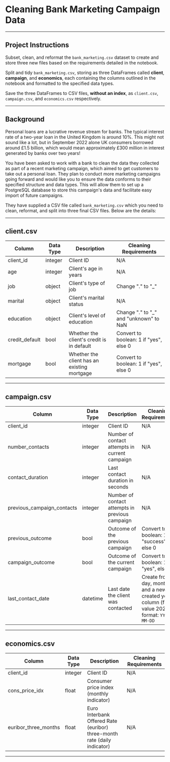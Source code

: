 # Cleaning Bank Marketing Campaign Data

---

## Project Instructions

Subset, clean, and reformat the `bank_marketing.csv` dataset to create and store three new files based on the requirements detailed in the notebook.

Split and tidy `bank_marketing.csv`, storing as three DataFrames called **client**, **campaign**, and **economics**, each containing the columns outlined in the notebook and formatted to the specified data types.

Save the three DataFrames to CSV files, **without an index**, as `client.csv`, `campaign.csv`, and `economics.csv` respectively.

---

## Background

Personal loans are a lucrative revenue stream for banks. The typical interest rate of a two-year loan in the United Kingdom is around 10%. This might not sound like a lot, but in September 2022 alone UK consumers borrowed around £1.5 billion, which would mean approximately £300 million in interest generated by banks over two years!

You have been asked to work with a bank to clean the data they collected as part of a recent marketing campaign, which aimed to get customers to take out a personal loan. They plan to conduct more marketing campaigns going forward and would like you to ensure the data conforms to their specified structure and data types. This will allow them to set up a PostgreSQL database to store this campaign's data and facilitate easy import of future campaigns.

They have supplied a CSV file called `bank_marketing.csv` which you need to clean, reformat, and split into three final CSV files. Below are the details:

---

## client.csv

| Column          | Data Type | Description                         | Cleaning Requirements                    |
|-----------------|------------|-----------------------------------|-----------------------------------------|
| client_id       | integer    | Client ID                         | N/A                                     |
| age             | integer    | Client's age in years             | N/A                                     |
| job             | object     | Client's type of job              | Change "." to "_"                        |
| marital         | object     | Client's marital status           | N/A                                     |
| education       | object     | Client's level of education       | Change "." to "_" and "unknown" to NaN  |
| credit_default  | bool       | Whether the client's credit is in default | Convert to boolean: 1 if "yes", else 0 |
| mortgage        | bool       | Whether the client has an existing mortgage | Convert to boolean: 1 if "yes", else 0 |

---

## campaign.csv

| Column                    | Data Type | Description                              | Cleaning Requirements                                                                                   |
|---------------------------|------------|----------------------------------------|--------------------------------------------------------------------------------------------------------|
| client_id                 | integer    | Client ID                              | N/A                                                                                                    |
| number_contacts           | integer    | Number of contact attempts in current campaign | N/A                                                                                                    |
| contact_duration          | integer    | Last contact duration in seconds       | N/A                                                                                                    |
| previous_campaign_contacts| integer    | Number of contact attempts in previous campaign | N/A                                                                                                    |
| previous_outcome          | bool       | Outcome of the previous campaign        | Convert to boolean: 1 if "success", else 0                                                             |
| campaign_outcome          | bool       | Outcome of the current campaign         | Convert to boolean: 1 if "yes", else 0                                                                  |
| last_contact_date         | datetime   | Last date the client was contacted      | Create from day, month, and a newly created year column (fixed value 2022); format: `YYYY-MM-DD`          |

---

## economics.csv

| Column               | Data Type | Description                                        | Cleaning Requirements |
|----------------------|------------|--------------------------------------------------|-----------------------|
| client_id            | integer    | Client ID                                        | N/A                   |
| cons_price_idx       | float      | Consumer price index (monthly indicator)         | N/A                   |
| euribor_three_months | float      | Euro Interbank Offered Rate (euribor) three-month rate (daily indicator) | N/A                   |

---
